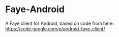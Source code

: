 Faye-Android
============

A Faye client for Android, based on code from here: https://code.google.com/p/android-faye-client/